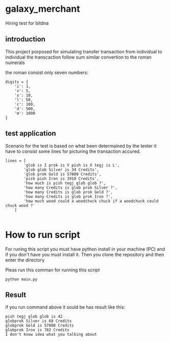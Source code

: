 # galaxy_merchant
Hiring test for bitdna

## introduction 
This project porposed for simulating transfer transaction from individual to individual
the transcaction follow sum similar convertion to the roman numerals

the roman consist only seven numbers:
````
digits = {
    'i': 1,
    'v': 5,
    'x': 10,
    'l': 50,
    'c': 100,
    'd': 500,
    'm': 1000
}

````

## test application

Scenario for the test is based on what been determained by the tester 
it have to consist some lines for picturing the transaction 
accured.

```
lines = [
        'glob is I prok is V pish is X tegj is L',
        'glob glob Silver is 34 Credits',
        'glob prok Gold is 57800 Credits',
        'pish pish Iron is 3910 Credits',
        'how much is pish tegj glob glob ?',
        'how many Credits is glob prok Silver ?',
        'how many Credits is glob prok Gold ?',
        'how many Credits is glob prok Iron ?',
        'how much wood could a woodchuck chuck if a woodchuck could chuck wood ?'
    ]


```

# How to run script

For runing this script you must have python install in your machine (PC)
and if you don't have you must install it. Then you clone the repository and then 
enter the directory

Pleas run this comman for running this script

```
python main.py

```

## Result

if you run command above it sould be has result like this:

```
pish tegj glob glob is 42
globprok Silver is 68 Credits
globprok Gold is 57800 Credits
globprok Iron is 782 Credits
I don't know idea what you talking about

```